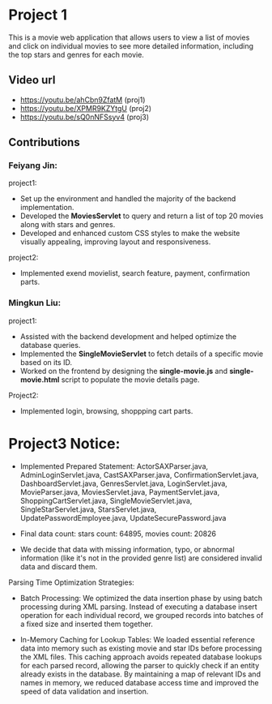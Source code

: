 # Project 1

This is a movie web application that allows users to view a list of movies and click on individual movies to see more 
detailed information, including the top stars and genres for each movie.

## Video url
- https://youtu.be/ahCbn9ZfatM (proj1)
- https://youtu.be/XPMR9KZYtgU (proj2)
- https://youtu.be/sQ0nNFSsyv4 (proj3)

## Contributions

### Feiyang Jin:
project1:
- Set up the environment and handled the majority of the backend implementation.
- Developed the **MoviesServlet** to query and return a list of top 20 movies along with stars and genres.
- Developed and enhanced custom CSS styles to make the website visually appealing, improving layout and responsiveness.

project2:
- Implemented exend movielist, search feature, payment, confirmation parts.

### Mingkun Liu:
project1:
- Assisted with the backend development and helped optimize the database queries.
- Implemented the **SingleMovieServlet** to fetch details of a specific movie based on its ID.
- Worked on the frontend by designing the **single-movie.js** and **single-movie.html** script to populate the movie details page.

Project2:
- Implemented login, browsing, shoppping cart parts.

# Project3 Notice:
- Implemented Prepared Statement: ActorSAXParser.java, AdminLoginServlet.java, CastSAXParser.java, ConfirmationServlet.java, DashboardServlet.java, GenresServlet.java, LoginServlet.java, MovieParser.java, MoviesServlet.java, PaymentServlet.java,  ShoppingCartServlet.java, SingleMovieServlet.java, SingleStarServlet.java, StarsServlet.java, UpdatePasswordEmployee.java, UpdateSecurePassword.java


- Final data count:
stars count: 64895, movies count: 20826

- We decide that data with missing information, typo,  or abnormal information (like it's not in the provided genre list) are considered invalid data and discard them.


Parsing Time Optimization Strategies:
- Batch Processing:
We optimized the data insertion phase by using batch processing during XML parsing. Instead of executing a database insert operation for each individual record, we grouped records into batches of a fixed size and inserted them together.


- In-Memory Caching for Lookup Tables:
We loaded essential reference data into memory such as existing movie and star IDs before processing the XML files. This caching approach avoids repeated database lookups for each parsed record, allowing the parser to quickly check if an entity already exists in the database. By maintaining a map of relevant IDs and names in memory, we reduced database access time and improved the speed of data validation and insertion.


